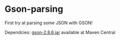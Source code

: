 # Gson-parsing
First try at parsing some JSON with GSON!

Dependcies: [gson-2.8.6.jar](https://search.maven.org/artifact/com.google.code.gson/gson/2.8.7/jar) available at Maven Central
